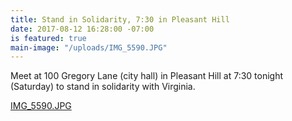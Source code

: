 ```yaml
---
title: Stand in Solidarity, 7:30 in Pleasant Hill
date: 2017-08-12 16:28:00 -07:00
is featured: true
main-image: "/uploads/IMG_5590.JPG"
---
```


Meet at 100 Gregory Lane (city hall) in Pleasant Hill at 7:30 tonight (Saturday) to stand in solidarity with Virginia.

[IMG_5590.JPG](/uploads/IMG_5590.JPG)